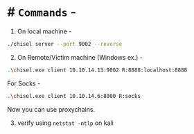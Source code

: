 # # `Commands` -
1. On local machine -

```bash
./chisel server --port 9002 --reverse
```

2.  On Remote/Victim machine (Windows ex.) -

```bash
.\chisel.exe client 10.10.14.13:9002 R:8888:localhost:8888
```

For Socks -

```bash
.\chisel.exe client 10.10.14.6:8000 R:socks
```

Now you can use proxychains.

3. verify using `netstat -ntlp` on kali